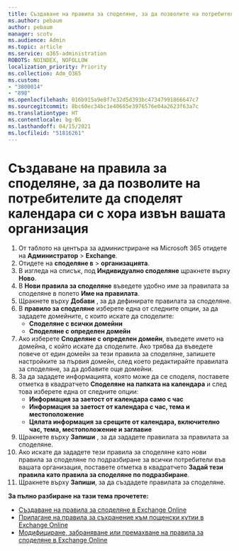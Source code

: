 ```yaml
---
title: Създаване на правила за споделяне, за да позволите на потребителите да споделят календара си с хора извън вашата организация
ms.author: pebaum
author: pebaum
manager: scotv
ms.audience: Admin
ms.topic: article
ms.service: o365-administration
ROBOTS: NOINDEX, NOFOLLOW
localization_priority: Priority
ms.collection: Adm_O365
ms.custom:
- "3800014"
- "898"
ms.openlocfilehash: 016b915a9e8f7e32d5d393bc47347991866647c7
ms.sourcegitcommit: 8bc60ec34bc1e40685e3976576e04a2623f63a7c
ms.translationtype: HT
ms.contentlocale: bg-BG
ms.lasthandoff: 04/15/2021
ms.locfileid: "51816261"
---
```

# <a name="create-a-sharing-policy-to-allow-your-users-to-share-their-calendar-with-people-outside-your-organization"></a>Създаване на правила за споделяне, за да позволите на потребителите да споделят календара си с хора извън вашата организация

1. От таблото на центъра за администриране на Microsoft 365 отидете на **Администратор** > **Exchange**.
2. Отидете на **споделяне в** > **организацията**.
3. В изгледа на списък, под **Индивидуално споделяне** щракнете върху **Ново**.
4. В **Нови правила за споделяне** въведете удобно име за правилата за споделяне в полето **Име на правилата**.
5. Щракнете върху **Добави** , за да дефинирате правилата за споделяне.
6. В **правило за споделяне** изберете една от следните опции, за да зададете домейните, с които искате да споделите:
    - **Споделяне с всички домейни**
    - **Споделяне с определен домейн**
8. Ако изберете **Споделяне с определен домейн**, въведете името на домейна, с който искате да споделите. Ако трябва да въведете повече от един домейн за тези правила за споделяне, запишете настройките за първия домейн, след което редактирайте правилата за споделяне, за да добавите още домейни.
9. За да зададете информацията, която може да се споделя, поставете отметка в квадратчето **Споделяне на папката на календара** и след това изберете една от следните опции:
    - **Информация за заетост от календара само с час**
    - **Информация за заетост от календара с час, тема и местоположение**
    - **Цялата информация за срещите от календара, включително час, тема, местоположение и заглавие**
11. Щракнете върху **Запиши** , за да зададете правилата за правилата за споделяне.
12. Ако искате да зададете тези правила за споделяне като нови правила за споделяне по подразбиране за всички потребители във вашата организация, поставете отметка в квадратчето **Задай тези правила като правила за споделяне по подразбиране**.
13. Щракнете върху **Запиши**, за да създадете правилата за споделяне.  

**За пълно разбиране на тази тема прочетете:**

- [Създаване на правила за споделяне в Exchange Online](https://docs.microsoft.com/exchange/sharing/sharing-policies/create-a-sharing-policy)
- [Прилагане на правила за съхранение към пощенски кутии в Exchange Online](https://docs.microsoft.com/exchange/sharing/sharing-policies/apply-a-sharing-policy)
- [Модифициране, забраняване или премахване на правила за споделяне в Exchange Online](https://docs.microsoft.com/exchange/sharing/sharing-policies/modify-a-sharing-policy)